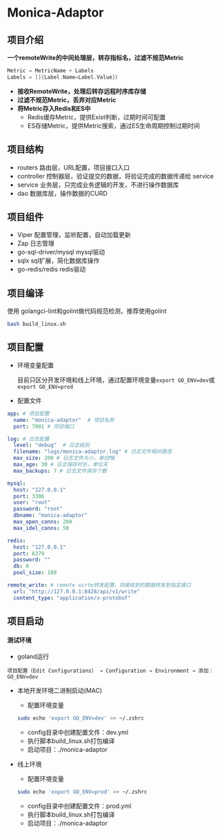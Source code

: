 # Monica-Adaptor

## 项目介绍
**一个remoteWrite的中间处理层，转存指标名，过滤不规范Metric**

```go
Metric = MetricName + Labels
Labels = []{Label.Name=Label.Value}）
```

- **接收RemoteWrite，处理后转存远程时序库存储**
- **过滤不规范Metric，丢弃对应Metric**
- **将Metric存入Redis和ES中**
    - Redis缓存Metric，提供Exist判断，过期时间可配置
    - ES存储Metric，提供Metric搜索，通过ES生命周期控制过期时间


## 项目结构

- routers 路由层，URL配置，项目接口入口
- controller 控制器层，验证提交的数据，将验证完成的数据传递给 service
- service 业务层，只完成业务逻辑的开发，不进行操作数据库
- dao 数据库层，操作数据的CURD

## 项目组件

- Viper 配置管理，监听配置，自动加载更新
- Zap 日志管理
- go-sql-driver/mysql mysql驱动 
- sqlx sql扩展，简化数据库操作
- go-redis/redis redis驱动

## 项目编译

使用 golangci-lint和golint做代码规范检测，推荐使用golint

```bash
bash build_linux.sh
```

## 项目配置

- 环境变量配置

    目前只区分开发环境和线上环境，通过配置环境变量`export GO_ENV=dev`或`export GO_ENV=prod`

- 配置文件

```yaml
app: # 项目配置
  name: "monica-adaptor"  # 项目名称
  port: 7001 # 项目端口

log: # 日志配置
  level: "debug"  # 日志级别
  filename: "logs/monica-adaptor.log" # 日志文件相对路径
  max_size: 200 # 日志文件大小，单位MB
  max_age: 30 # 日志保存时长，单位天
  max_backups: 7 # 日志文件保存个数

mysql:
  host: "127.0.0.1"
  port: 3306
  user: "root"
  password: "root"
  dbname: "monica-adaptor"
  max_open_conns: 200
  max_idel_conns: 50

redis:
  host: "127.0.0.1"
  port: 6379
  password: ""
  db: 0
  pool_size: 100

remote_write: # remote wirte转发配置，将接收到的数据转发到指定接口
  url: "http://127.0.0.1:8428/api/v1/write" 
  content_type: "application/x-protobuf"
```



## 项目启动

#### 测试环境
- goland运行

```
项目配置（Edit Configurations） → Configuration → Environment → 添加：GO_ENV=dev
```

- 本地开发环境二进制启动(MAC)
    - 配置环境变量

    ```bash
    sudo echo 'export GO_ENV=dev' >> ~/.zshrc
    ```
    - config目录中创建配置文件：dev.yml
    - 执行脚本build_linux.sh打包编译
    - 启动项目：./monica-adaptor


- 线上环境
    - 配置环境变量

    ```bash
    sudo echo 'export GO_ENV=prod' >> ~/.zshrc
    ```
    - config目录中创建配置文件：prod.yml
    - 执行脚本build_linux.sh打包编译
    - 启动项目：./monica-adaptor
 